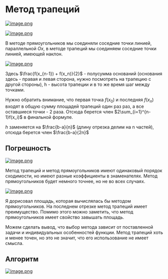 # Метод трапеций

[![image.png](https://i.postimg.cc/B6b4fyQ6/image.png)](https://postimg.cc/FfM2jTS5)

[![image.png](https://i.postimg.cc/Vs3r49DM/image.png)](https://postimg.cc/kDvggSrX)

В методе прямоугольников мы соединяли соседние точки линией, параллельной $Ox$, в методе трапеций мы соединяем соседние точки линией, имеющей наклон.

[![image.png](https://i.postimg.cc/h4MZdjrH/image.png)](https://postimg.cc/9zRB3csp)

Здесь $\frac{f(x_{n-1}) + f(x_n)}{2}$ - полусумма оснований (основания здесь - правая и левая сторона, нужно посмотреть на трапецию с другой стороны), h - высота трапеции и в то же время шаг между точками.

Нужно обратить внимание, что первая точка $f(x_0)$ и последняя $f(x_n)$ входят в общую сумму площадей трапеций один раз раз, а все оставшиеся точки - 2 раза. Отсюда берется член $2\sum_{i=1}^{n-1}f(x_i)$ в финальной формуле.

$h$ заменяется на $\frac{b-a}{n}$ (длину отрезка делим на n частей), отсюда берется член $\frac{b-a}{2n}$

## Погрешность

[![image.png](https://i.postimg.cc/q7JHTYMK/image.png)](https://postimg.cc/5XRR5sz9)

Метод трапеций и метод прямоугольников имеют одинаковый порядок сходимости, но имеют разные коэффициенты в знаменателях. Метод прямоугольников будет немного точнее, но не во всех случаях.

[![image.png](https://i.postimg.cc/Kv89m2nx/image.png)](https://postimg.cc/PN0bM03R)

Я дорисовал площадь, которая вычислялась бы методом прямоугольников. На последнем отрезке метод трапеций имеет преимущество. Помимо этого можно заметить, что метод прямоугольников имеет свойство завышать площадь.

Можем сделать вывод, что выбор метода зависит от поставленной задачи и индивидуальных особенностей функции. Метод трапеций хоть и менее точен, но это не значит, что его использование не имеет смысла.

## Алгоритм

[![image.png](https://i.postimg.cc/XJFPySLX/image.png)](https://postimg.cc/bDygK5Kj)